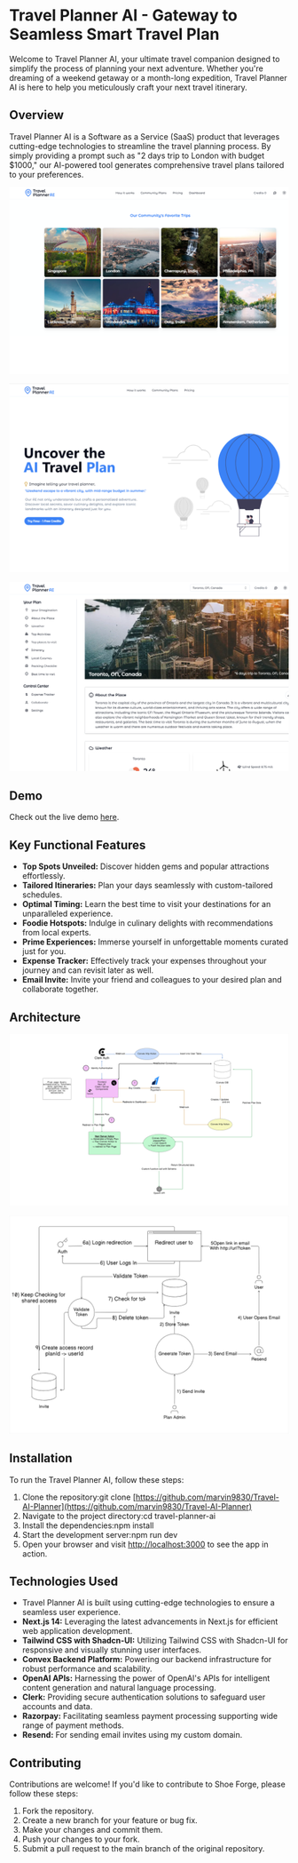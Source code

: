 # Travel Planner AI - Gateway to Seamless Smart Travel Plan
Welcome to Travel Planner AI, your ultimate travel companion designed to simplify the process of planning your next adventure.
Whether you're dreaming of a weekend getaway or a month-long expedition, Travel Planner AI is here to help you meticulously craft your next travel itinerary.

## Overview
Travel Planner AI is a Software as a Service (SaaS) product that leverages cutting-edge technologies to streamline the travel planning process.
By simply providing a prompt such as "2 days trip to London with budget $1000," our AI-powered tool generates comprehensive travel plans tailored to your preferences.


![Travel AI Planner Overview](assets/0.png)

![Travel AI Planner Overview](assets/1.png)

![Travel AI Planner Overview](assets/2.png)



## Demo
Check out the live demo [﻿here](https://travelplannerai.online/).

## Key Functional Features
- **Top Spots Unveiled:** Discover hidden gems and popular attractions effortlessly.
- **Tailored Itineraries:** Plan your days seamlessly with custom-tailored schedules.
- **Optimal Timing:** Learn the best time to visit your destinations for an unparalleled experience.
- **Foodie Hotspots:** Indulge in culinary delights with recommendations from local experts.
- **Prime Experiences:** Immerse yourself in unforgettable moments curated just for you.
- **Expense Tracker:** Effectively track your expenses throughout your journey and can revisit later as well.
- **Email Invite:** Invite your friend and colleagues to your desired plan and collaborate together.
## Architecture
![Architecture Diagram](/.eraser/ITHfX2CmBRfVZimKKniY___02a0ac4RaOW4qPyzxPn66zodRbA3___---figure---ve0MOtPUnuyQd2KhDYy9V---figure---s1GcusGonEODvuhKC9v8rQ.png "Architecture Diagram")

![Email Flow](/.eraser/ITHfX2CmBRfVZimKKniY___02a0ac4RaOW4qPyzxPn66zodRbA3___---figure---6HMnI9tpLngtE2PcNIhPL---figure---wYeVIfbY5wm_ADKyKI0VPQ.png "Email Flow")



## Installation
To run the Travel Planner AI, follow these steps:

1. Clone the repository:git clone [﻿https://github.com/marvin9830/Travel-AI-Planner](https://github.com/marvin9830/Travel-AI-Planner) 
2. Navigate to the project directory:cd travel-planner-ai
3. Install the dependencies:npm install
4. Start the development server:npm run dev
5. Open your browser and visit [﻿http://localhost:3000](http://localhost:3000/)  to see the app in action.
## Technologies Used
- Travel Planner AI is built using cutting-edge technologies to ensure a seamless user experience.
- **Next.js 14:** Leveraging the latest advancements in Next.js for efficient web application development.
- **Tailwind CSS with Shadcn-UI:** Utilizing Tailwind CSS with Shadcn-UI for responsive and visually stunning user interfaces.
- **Convex Backend Platform:** Powering our backend infrastructure for robust performance and scalability.
- **OpenAI APIs:** Harnessing the power of OpenAI's APIs for intelligent content generation and natural language processing.
- **Clerk:** Providing secure authentication solutions to safeguard user accounts and data.
- **Razorpay:** Facilitating seamless payment processing supporting wide range of payment methods.
- **Resend:** For sending email invites using my custom domain.
## Contributing
 Contributions are welcome! If you'd like to contribute to Shoe Forge, please follow these steps:

1. Fork the repository.
2. Create a new branch for your feature or bug fix.
3. Make your changes and commit them.
4. Push your changes to your fork.
5. Submit a pull request to the main branch of the original repository.
